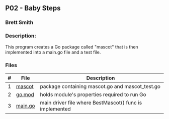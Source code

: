 ## P02 - Baby Steps
### Brett Smith
### Description:

This program creates a Go package called "mascot" that is then implemented into a
main.go file and a test file.

### Files

|   #   | File            | Description                                        |
| :---: | --------------- | -------------------------------------------------- |
|   1   | [mascot](https://github.com/bsmith578/4143-PLC/tree/main/Assignments/P01/mascot)      | package containing mascot.go and mascot_test.go |
|   2   | [go.mod](https://github.com/bsmith578/4143-PLC/blob/main/Assignments/P01/go.mod)      | holds module's properties required to run Go |
|   3   | [main.go](https://github.com/bsmith578/4143-PLC/blob/main/Assignments/P01/main.go)     | main driver file where BestMascot() func is implemented |